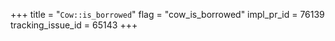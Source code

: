 +++
title = "`Cow::is_borrowed`"
flag = "cow_is_borrowed"
impl_pr_id = 76139
tracking_issue_id = 65143
+++
